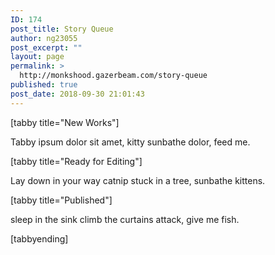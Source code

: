 ```yaml
---
ID: 174
post_title: Story Queue
author: ng23055
post_excerpt: ""
layout: page
permalink: >
  http://monkshood.gazerbeam.com/story-queue
published: true
post_date: 2018-09-30 21:01:43
---
```

[tabby title="New Works"]

Tabby ipsum dolor sit amet, kitty sunbathe dolor, feed me.

[tabby title="Ready for Editing"]

Lay down in your way catnip stuck in a tree, sunbathe kittens.

[tabby title="Published"]

sleep in the sink climb the curtains attack, give me fish.

[tabbyending]